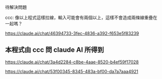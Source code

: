 

待解決問題

ccc: 像以上程式這樣拉線，輸入可能會有兩個以上，這樣不會造成兩條線重疊在一起嗎？


https://claude.ai/chat/46394733-3fec-4836-a392-f653e5f83239

## 本程式由 ccc 問 claude AI 所得到

https://claude.ai/chat/3a4d2284-c8be-4aae-8520-b4ef59f17028

https://claude.ai/chat/53f00345-8345-483a-bf00-da7a7aaa4921

